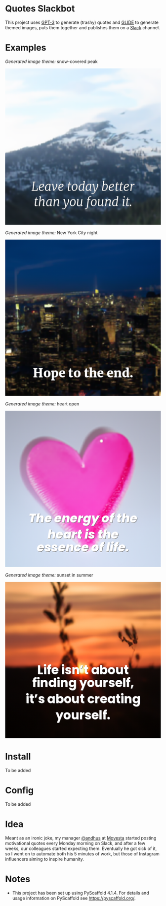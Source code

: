 

Quotes Slackbot
===============


This project uses [GPT-3](https://openai.com/blog/gpt-3-apps/) to generate (trashy) 
quotes and [GLIDE](https://github.com/openai/glide-text2im) to generate themed images, puts
them together and publishes them on a [Slack](https://www.slack.com) channel.



# Examples

*Generated image theme:* snow-covered peak

![Quote: Leave today better than you found it.](examples/example-output-1.png)


*Generated image theme:* New York City night

![Quote: Hope to the end.](examples/example-output-2.png)


*Generated image theme:* heart open

![Quote: The energy of the heart is the essence of life.](examples/example-output-4.png)


*Generated image theme:* sunset in summer

![Quote: Life isn't about finding yourself, it's about creating yourself.](examples/example-output-3.png)





# Install

To be added

# Config

To be added


# Idea

Meant as an ironic joke, my manager [@andhus](https://www.github.com/andhus) at [Movesta](https://www.movesta.se) 
started posting motivational quotes every Monday morning on Slack, and after a few weeks, our colleagues started expecting
them. Eventually he got sick of it, so I went on to automate both his 5 minutes of work,
but those of Instagram influencers aiming to inspire humanity. 


# Notes


- This project has been set up using PyScaffold 4.1.4. For details and usage 
information on PyScaffold see https://pyscaffold.org/.
